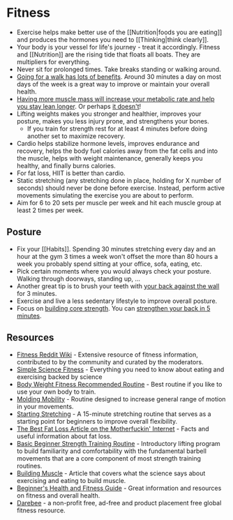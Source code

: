 # Fitness

- Exercise helps make better use of the [[Nutrition|foods you are eating]] and produces the hormones you need to [[Thinking|think clearly]].
- Your body is your vessel for life's journey - treat it accordingly. Fitness and [[Nutrition]] are the rising tide that floats all boats. They are multipliers for everything.
- Never sit for prolonged times. Take breaks standing or walking around.
- [Going for a walk has lots of benefits](https://www.betterhealth.vic.gov.au/health/healthyliving/walking-for-good-health). Around 30 minutes a day on most days of the week is a great way to improve or maintain your overall health.
- [Having more muscle mass will increase your metabolic rate and help you stay lean longer](https://youtu.be/IX7MZrgIycw). Or perhaps [it doesn't](https://www.youtube.com/watch?v=vSSkDos2hzo)!
- Lifting weights makes you stronger and healthier, improves your posture, makes you less injury prone, and strengthens your bones.
  - If you train for strength rest for at least 4 minutes before doing another set to maximize recovery.
- Cardio helps stabilize hormone levels, improves endurance and recovery, helps the body fuel calories away from the fat cells and into the muscle, helps with weight maintenance, generally keeps you healthy, and finally burns calories.
- For fat loss, HIIT is better than cardio.
- Static stretching (any stretching done in place, holding for X number of seconds) should never be done before exercise. Instead, perform active movements simulating the exercise you are about to perform.
- Aim for 6 to 20 sets per muscle per week and hit each muscle group at least 2 times per week.

## Posture

- Fix your [[Habits]]. Spending 30 minutes stretching every day and an hour at the gym 3 times a week won't offset the more than 80 hours a week you probably spend sitting at your office, sofa, eating, etc.
- Pick certain moments where you would always check your posture. Walking through doorways, standing up, ...
- Another great tip is to brush your teeth with [your back against the wall](https://www.youtube.com/watch?v=GbGSvAEkE68) for 3 minutes.
- Exercise and live a less sedentary lifestyle to improve overall posture.
- Focus on [building core strength](https://www.youtube.com/watch?v=4BOTvaRaDjI). You can [strengthen your back in 5 minutes](https://www.reddit.com/r/bodyweightfitness/comments/fxrooc/how_to_strengthen_your_back_in_5_minutes_a_day/).

## Resources

- [Fitness Reddit Wiki](https://thefitness.wiki/) - Extensive resource of fitness information, contributed to by the community and curated by the moderators.
- [Simple Science Fitness](https://ss.fitness/) - Everything you need to know about eating and exercising backed by science
- [Body Weight Fitness Recommended Routine](https://www.reddit.com/r/bodyweightfitness/wiki/kb/recommended_routine) - Best routine if you like to use your own body to train.
- [Molding Mobility](https://www.youtube.com/watch?v=Aoyy3bKtD84) - Routine designed to increase general range of motion in your movements.
- [Starting Stretching](https://www.youtube.com/watch?v=w1iXMvTMvBo) - A 15-minute stretching routine that serves as a starting point for beginners to improve overall flexibility.
- [The Best Fat Loss Article on the Motherfuckin' Internet](http://physiqonomics.com/fat-loss/) - Facts and useful information about fat loss.
- [Basic Beginner Strength Training Routine](https://thefitness.wiki/routines/r-fitness-basic-beginner-routine/) - Introductory lifting program to build familiarity and comfortability with the fundamental barbell movements that are a core component of most strength training routines.
- [Building Muscle](https://www.julian.com/guide/muscle/intro) - Article that covers what the science says about exercising and eating to build muscle.
- [Beginner's Health and Fitness Guide](http://www.liamrosen.com/fitness.html) - Great information and resources on fitness and overall health.
- [Darebee](https://darebee.com/) - a non-profit free, ad-free and product placement free global fitness resource.
